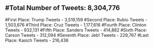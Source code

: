 #Total Number of Tweets: 8,304,776 
---
#First Place: Trump Tweets - 3,519,159
#Second Place: Rubio Tweets - 1,503,676
#Third Place: Cruz Tweets - 1,177,616
#Fourth Place: Clinton Tweets - 932,131
#Fifth Place: Sanders Tweets - 414,882
#Sixth Place: Carson Tweets - 312,094
#Seventh Place: Jeb! Tweets - 229,767
#Last Place: Kasich Tweets - 216,436
